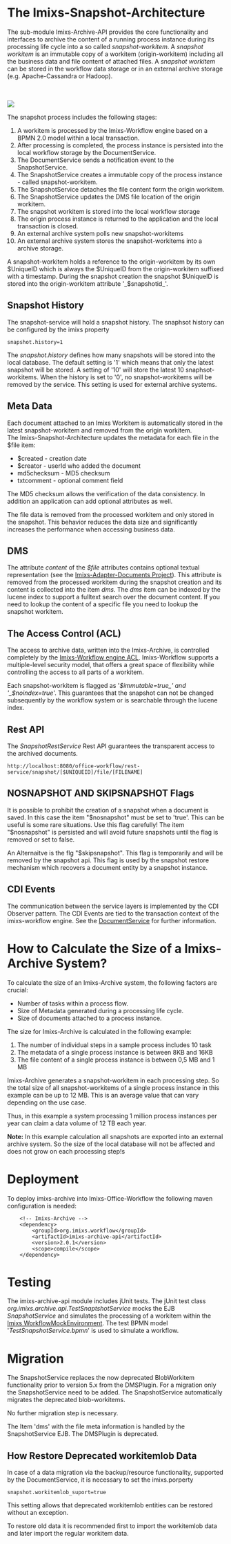 # The Imixs-Snapshot-Architecture

The sub-module Imixs-Archive-API provides the core functionality and interfaces to archive the content of a running process instance during its processing life cycle into a so called _snapshot-workitem_.
A _snapshot workitem_ is an immutable copy of a workitem (origin-workitem) including all the business data and file content of attached files. A _snapshot workitem_ can be stored in the workflow data storage or in an external archive storage (e.g. Apache-Cassandra or Hadoop).

<br /><br /><img src="src/uml/snapshot-service.png" />


The snapshot process includes the following stages:

1. A workitem is processed by the Imixs-Workflow engine based on a BPMN 2.0 model within a local transaction. 
2. After processing is completed, the process instance is persisted into the local workflow storage by the DocumentService.
3. The DocumentService sends a notification event to the SnapshotService. 
4. The SnapshotService creates a immutable copy of the process instance - called snapshot-workitem.
5. The SnapshotService detaches the file content form the origin workitem. 
6. The SnapshotService updates the DMS file location of the origin workitem. 
7. The snapshot workitem is stored into the local workflow storage
8. The origin process instance is returned to the application and the local transaction is closed.
9. An external archive system polls new snapshot-workitems
10. An external archive system stores the snapshot-workitems into a archive storage. 


A snapshot-workitem holds a reference to the origin-workitem by its own $UniqueID which is 
always the $UniqueID from the origin-workitem suffixed with a timestamp. 
During the snapshot creation the snapshot $UniqueID is stored into the origin-workitem attribute '_$snapshotid_'. 


## Snapshot History

The snapshot-service will hold a snapshot history.  The snaphsot history can be configured by the imixs property

	snapshot.history=1 
	
The _snapshot.history_ defines how many snapshots will be stored into the local database. The default setting is '1' which means that only the latest snapshot will be stored.  A setting of '10' will store the latest 10 snaphsot-workitems. 
When the history is set to '0', no snapshot-workitems will be removed by the service. This setting is used for external archive systems.  


## Meta Data

Each document attached to an Imixs Workitem is automatically stored in the latest snapshot-workitem and removed from the origin workitem.  
The Imixs-Snapshot-Architecture updates the metadata for each file in the $file item: 


 * $created - creation date
 * $creator - userId who added the document
 * md5checksum - MD5 checksum
 * txtcomment - optional comment field
  
The MD5 checksum allows the verification of the data consistency. In addition an application can add optional attributes as well. 
 
The file data is removed from the processed workitem and only stored in the snapshot. This behavior reduces the data size and significantly increases the performance when accessing business data. 
 

## DMS 
The attribute *content* of the *$file* attributes contains optional textual representation (see the [Imixs-Adapter-Documents Project](https://github.com/imixs/imixs-adapters/tree/master/imixs-adapters-documents)). This attribute is removed from the processed workitem during the snapshot creation and its content is collected into the item *dms*. The *dms* item can be indexed by the lucene index to support a fulltext search over the document content. If you need to lookup the content of a specific file you need to lookup the snapshot workitem. 

## The Access Control (ACL)
The access to archive data, written into the Imixs-Archive, is controlled completely by the [Imixs-Workflow engine ACL](http://www.imixs.org/doc/engine/acl.html). Imixs-Workflow supports a multiple-level security model, that offers a great space of flexibility while controlling the access to all parts of a workitem. 

Each snapshot-workitem is flagged as '_$immutable=true_' and '_$noindex=true_'. This guarantees that the snapshot can not be changed subsequently by the workflow system or is searchable through the lucene index. 

## Rest API

The _SnapshotRestService_ Rest API guarantees the transparent access to the archived documents.

	http://localhost:8080/office-workflow/rest-service/snapshot/[$UNIQUEID]/file/[FILENAME]


## NOSNAPSHOT AND SKIPSNAPSHOT Flags

It is possible to prohibit the creation of a snapshot when a document is saved. In this case the item "$nosnapshot" must be set to 'true'. This can be useful is some rare situations. Use this flag carefully! The item "$nosnapshot" is persisted and will avoid future snapshots until the flag is removed or set to false.

An Alternaitve is the flg "$skipsnapshot". This flag is temporarily and will be removed by the snapshot api. This flag is used by the snapshot restore mechanism which recovers a document entity by a snapshot instance. 


## CDI Events

The communication between the service layers is implemented by the CDI Observer pattern. The CDI Events are tied to the transaction context of the imixs-workflow engine. 
See the [DocumentService](http://www.imixs.org/doc/engine/documentservice.html#CDI_Events) for further information. 


# How to Calculate the Size of a Imixs-Archive System?

To calculate the size of an Imixs-Archive system, the following factors are crucial: 

 * Number of tasks within a process flow.
 * Size of Metadata generated during a processing life cycle.
 * Size of documents attached to a process instance. 
 
 
The size for Imixs-Archive is calculated in the following example:
 
 1. The number of individual steps in a sample process includes 10 task
 2. The metadata of a single process instance is between  8KB and 16KB 
 3. The file content  of a single process instance  is between 0,5 MB  and 1 MB

Imixs-Archive generates a snapshot-workitem in each processing step. So the total size of all snapshot-workitems of a single process instance in this example can be up to  12 MB. This is an average value that can vary depending on the use case.

Thus, in this example a system processing 1 million process instances per year can claim a data volume of 12 TB each year.

**Note:** In this example calculation all snapshots are exported into an external archive system. So the size of the local database will not be affected and does not grow on each processing step!s



# Deployment

To deploy imixs-archive into Imixs-Office-Workflow the following maven configuration is needed:

		<!-- Imixs-Archive -->
		<dependency>
			<groupId>org.imixs.workflow</groupId>
			<artifactId>imixs-archive-api</artifactId>
			<version>2.0.1</version>
			<scope>compile</scope>
		</dependency>

		
# Testing

The imixs-archive-api module includes jUnit tests. The jUnit test class _org.imixs.archive.api.TestSnaptshotService_ mocks the EJB _SnapshotService_ and simulates the processing of a workitem within the [Imixs WorkflowMockEnvironment](http://www.imixs.org/doc/testing.html#WorkflowMockEnvironment). The test BPMN model '_TestSnapshotService.bpmn_' is used to simulate a workflow. 


# Migration

The SnapshotService replaces the now deprecated BlobWorkitem functionality prior to version 5.x from the DMSPlugin. For a migration only the SnapshotService need to be added. The SnapshotService automatically migrates the deprecated blob-workitems. 

No further migration step is necessary.

The Item 'dms' with the file meta information is handled by the SnapshotService EJB. The DMSPlugin is deprecated. 

## How Restore Deprecated workitemlob Data

In case of a data migration via the backup/resource functionality, supported by the DocumentService, it is necessary to set the imixs.porperty

	snapshot.workitemlob_suport=true

This setting allows that deprecated workitemlob entities can be restored without an exception.

To restore old data it is recommended first to import the workitemlob data and later import the regular workitem data.




